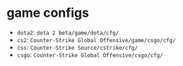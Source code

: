 # game configs

* `dota2`: `dota 2 beta/game/dota/cfg/`
* `cs2`: `Counter-Strike Global Offensive/game/csgo/cfg/`
* `css`: `Counter-Strike Source/cstrike/cfg/`
* `csgo`: `Counter-Strike Global Offensive/csgo/cfg/`
